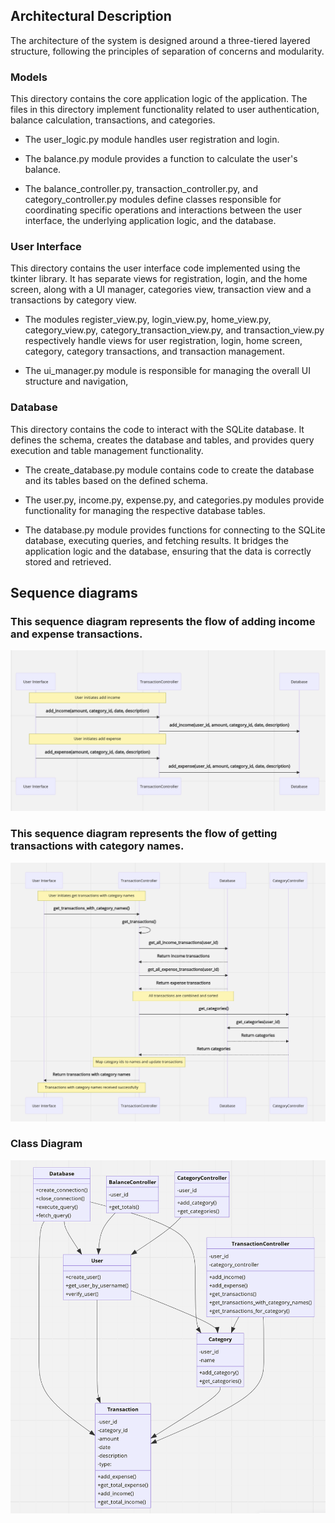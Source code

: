 ## Architectural Description

The architecture of the system is designed around a three-tiered layered structure, following the principles of separation of concerns and modularity. 


### Models

This directory contains the core application logic of the application. The files in this directory implement functionality related to user authentication, balance calculation, transactions, and categories.

- The user_logic.py module handles user registration and login.

- The balance.py module provides a function to calculate the user's balance.

- The balance_controller.py, transaction_controller.py, and category_controller.py modules define classes responsible for coordinating specific operations and interactions between the user interface, the underlying application logic, and the database.

### User Interface

This directory contains the user interface code implemented using the tkinter library. It has separate views for registration, login, and the home screen, along with a UI manager, categories view, transaction view and a transactions by category view.

- The modules register_view.py, login_view.py, home_view.py, category_view.py, category_transaction_view.py, and transaction_view.py respectively handle views for user registration, login, home screen, category, category transactions, and transaction management. 

- The ui_manager.py module is responsible for managing the overall UI structure and navigation,

### Database

This directory contains the code to interact with the SQLite database. It defines the schema, creates the database and tables, and provides query execution and table management functionality.

- The create_database.py module contains code to create the database and its tables based on the defined schema.

- The user.py, income.py, expense.py, and categories.py modules provide functionality for managing the respective database tables. 

- The database.py module provides functions for connecting to the SQLite database, executing queries, and fetching results. It bridges the application logic and the database, ensuring that the data is correctly stored and retrieved.



## Sequence diagrams

### This sequence diagram represents the flow of adding income and expense transactions. 

![Adding tranasactions](./kuvat/transactionsdiagram.png)

### This sequence diagram represents the flow of getting transactions with category names.

![Getting transactions with category names](./kuvat/gettransactionwcategory.png)

### Class Diagram

![UML Class diagram](./kuvat/classdiagram.png)